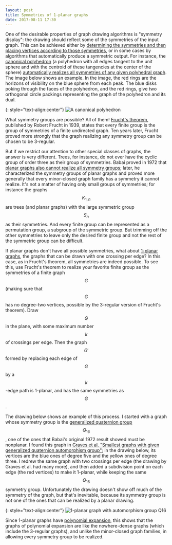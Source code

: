 ```yaml
---
layout: post
title: Symmetries of 1-planar graphs
date: 2017-08-11 17:30
---
```

One of the desirable properties of graph drawing algorithms is "symmetry display": the drawing should reflect some of the symmetries of the input graph. This can be achieved either by [determining the symmetries and then placing vertices according to those symmetries](https://doi.org/10.1007%2F3-540-45848-4_16), or in some cases by algorithms that automatically produce a symmetric output. For instance, the [canonical polyhedron](https://en.wikipedia.org/wiki/Midsphere) (a polyhedron with all edges tangent to the unit sphere and with the centroid of these tangencies at the center of the sphere) [automatically realizes all symmetries of any given polyhedral graph](https://arxiv.org/abs/cs.CG/0101006). The image below shows an example. In the image, the red rings are the horizons of visibility on the blue sphere from each peak. The blue disks poking through the faces of the polyhedron, and the red rings, give two orthogonal circle packings representing the graph of the polyhedron and its dual.

{: style="text-align:center"}
![A canonical polyhedron]({{site.baseurl}}/assets/2017/midsphere.png)

What symmetry groups are possible? All of them! [Frucht's theorem](https://en.wikipedia.org/wiki/Frucht's_theorem), published by Robert Frucht in 1939, states that every finite group is the group of symmetries of a finite undirected graph. Ten years later, Frucht proved more strongly that the graph realizing any symmetry group can be chosen to be 3-regular.

But if we restrict our attention to other special classes of graphs, the answer is very different. Trees, for instance, do not ever have the cyclic group of order three as their group of symmetries. Babai proved in 1972 that [planar graphs also cannot realize all symmetry groups](https://doi.org/10.1016/0012-365X(72)90010-6); later, he characterized the symmetry groups of planar graphs and proved more generally that every minor-closed graph family has a symmetry it cannot realize. It's not a matter of having only small groups of symmetries; for instance the graphs $$K_{1,n}$$ are trees (and planar graphs) with the large symmetric group $$S_n$$ as their symmetries. And every finite group can be represented as a permutation group, a subgroup of the symmetric group. But trimming off the other symmetries to leave only the desired finite group and not the rest of the symmetric group can be difficult.

If planar graphs don't have all possible symmetries, what about [1-planar graphs](https://en.wikipedia.org/wiki/1-planar_graph), the graphs that can be drawn with one crossing per edge? In this case, as in Frucht's theorem, all symmetries are indeed possible. To see this, use Frucht's theorem to realize your favorite finite group as the symmetries of a finite graph $$G$$ (making sure that $$G$$ has no degree-two vertices, possible by the 3-regular version of Frucht's theorem). Draw $$G$$ in the plane, with some maximum number $$k$$ of crossings per edge. Then the graph $$G'$$ formed by replacing each edge of $$G$$ by a $$k$$-edge path is 1-planar, and has the same symmetries as $$G$$.

The drawing below shows an example of this process. I started with a graph whose symmetry group is the [generalized quaternion group](https://en.wikipedia.org/wiki/Generalized_quaternion_group) $$Q_{16}$$, one of the ones that Babai's original 1972 result showed must be nonplanar. I found this graph in [Graves et al. "Smallest graphs with given generalized quaternion automorphism group"](https://doi.org/10.1002/jgt.22166); in the drawing below, its vertices are the blue ones of degree five and the yellow ones of degree three. I redrew the same graph with two crossings per edge (the drawing by Graves et al. had many more), and then added a subdivision point on each edge (the red vertices) to make it 1-planar, while keeping the same $$Q_{16}$$ symmetry group. Unfortunately the drawing doesn't show off much of the symmetry of the graph, but that's inevitable, because its symmetry group is not one of the ones that can be realized by a planar drawing.

{: style="text-align:center"}
![1-planar graph with automorphism group Q16]({{site.baseurl}}/assets/2017/Q16-1planar.svg)

Since 1-planar graphs have [polynomial expansion](https://en.wikipedia.org/wiki/Bounded_expansion), this shows that the graphs of polynomial expansion are like the nowhere-dense graphs (which include the 3-regular graphs), and unlike the minor-closed graph families, in allowing every symmetry group to be realized.